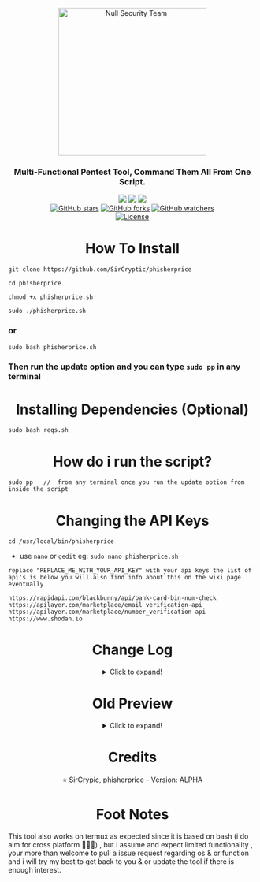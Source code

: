 <p align="center">
    <img width="300" src="https://user-images.githubusercontent.com/48811414/222840263-798ae8dc-a8c2-4f9c-a7e1-b08f49d37e45.png" alt="Null Security Team">
</p>
<h3 align="center"> Multi-Functional Pentest Tool, Command Them All From One Script.</h3>

<div align="center">
  <img src="https://user-images.githubusercontent.com/48811414/86191653-8233fb80-bb3f-11ea-8b2c-5e8737da4464.png">
  <img src="https://user-images.githubusercontent.com/48811414/86414182-29896d80-bcbb-11ea-9b0b-de6b57eb583d.png">
  <img src="https://user-images.githubusercontent.com/48811414/86414184-2a220400-bcbb-11ea-89a8-89890f2e3775.png">
</div>

<div align="center">
    <a href="https://github.com/sircryptic/phisherprice/stargazers"><img src="https://img.shields.io/github/stars/sircryptic/phisherprice.svg" alt="GitHub stars"></a>
    <a href="https://github.com/sircryptic/phisherprice/network"><img src="https://img.shields.io/github/forks/sircryptic/phisherprice.svg" alt="GitHub forks"></a>
    <a href="https://github.com/sircryptic/phisherprice/watchers"><img src="https://img.shields.io/github/watchers/sircryptic/phisherprice.svg?style=social" alt="GitHub watchers"></a>
    <br>
    <a href="https://github.com/sircryptic/phisherprice/blob/re-write/LICENSE.md"><img src="https://img.shields.io/badge/license-CUSTOM-green.svg" alt="License"></a>
</div>

<h1 align="center"> How To Install</h1>

```
git clone https://github.com/SirCryptic/phisherprice
```
```
cd phisherprice
```
```
chmod +x phisherprice.sh
```

```
sudo ./phisherprice.sh
```
### or
```
sudo bash phisherprice.sh
```
### Then run the update option and you can type ```sudo pp``` in any terminal


<h1 align="center"> Installing Dependencies (Optional) </h1>

```
sudo bash reqs.sh
```

<h1 align="center"> How do i run the script? </h1>

```
sudo pp   //  from any terminal once you run the update option from inside the script
```



<h1 align="center"> Changing the API Keys </h1>

```
cd /usr/local/bin/phisherprice
```

- use `nano` or `gedit` eg: `sudo nano phisherprice.sh`
```
replace "REPLACE_ME_WITH_YOUR_API_KEY" with your api keys the list of api's is below you will also find info about this on the wiki page eventually

https://rapidapi.com/blackbunny/api/bank-card-bin-num-check
https://apilayer.com/marketplace/email_verification-api
https://apilayer.com/marketplace/number_verification-api
https://www.shodan.io
```

<h1 align="center"> Change Log </h1>

<center>

<details>
  <summary>Click to expand!</summary>

- 09/03/2023
- complete overhaul of the menu

- 04/03/2023
- Command history and arrow key support (its the little things in life that matter most ☕👨‍💻

- 03/03/2023
- Added Bluetooth Toolkit
- Added Archive Cracker
- Made Dos Toolkit Menu accessible from menu
- Changed how the script updates
- Added another email cracker that doesnt use hyrda but i dont intend people to use this and is just a mere idea for future refrence so i have left it out of the menu display options
- Minor Improvments / Fix's
  
- 1/03/2023
- <del> Added DoS Toolkit Menu as a easter egg sub menu (this is so skids dont abuse it thinking they're 1337 although most methods are well protected against now days) </del>

- 28/02/2023
- Complete Re-Write Of almost every function Enjoy 👨‍💻😮‍💨☕
  
- 20/02/2023
- Added a shodan search for vulnrable IOT devices connected to the internet

- 18/02/2023
- updated how API keys are stored

- 16/02/2023
- Implemented a ssh scanner to scan for weak ciphers/macs/kex

- 11/02/2023
- updated how API keys are stored
- added email validator
- added BIN Checker

- 10/02/2023
- Fixed the following:
- phone number lookup (Feel free To add your own api key instead)
- Wi-Fi Honeypot Cracker + Update ✌️
- Also removed duplicate code 🤦

- NOTE: next update will more than likely include a gui overhaul while some features will be either removed or replaced
 
- 21/04/2022

- removed stealth ping ( required a key )
- removed needing a word before option
- removed website

- 06/06/20~23:00

- Added metasploit Nmap vuln script // all tests
- Added Linux Data Dump
- Added Sub Menu For Scanners In Auto Exploits Menu
- Added wifi honeypot cracker
- Added WP Auto Brute


30/06/20~@23:40

- Changed Phone API 
- Added Some Dependencies into installer // Majority Of Them Just A Few Left
-  Also Added Banner For Option Picker Enjoy 😎

- SUB MENU DEDICATED TO HYDRA || SUN/24/MAY/2020
-  Complete Overhaul / re-write
-  added tons more features too many to list

[WIKI](https://github.com/NULL-Security-Team/phisherprice/wiki)

- 2021/4/12
- Updated The Credits
  
</details>

</center>

<h1 align="center"> Old Preview</h1>

<center>

<details>
  <summary>Click to expand!</summary>
  
![phisherprice](https://user-images.githubusercontent.com/48811414/86302115-ad7e1f80-bbff-11ea-8da0-d3f7a6746eb2.gif)
  
</details>

</center>

<h1 align="center">  Credits </h1>

<p align="center">  ⭐ SirCrypic, phisherprice - Version: ALPHA</p>

  <h1 align="center"> Foot Notes</h1>
  
This tool also works on termux as expected since it is based on bash (i do aim for cross platform 🙋‍♂️✅) , but i assume and expect limited functionality , your more than welcome to pull a issue request regarding os & or function and i will try my best to get back to you & or update the tool if there is enough interest.
